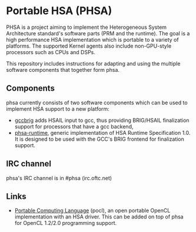 # Portable HSA (PHSA)

PHSA is a project aiming to implement the Heterogeneous System Architecture
standard's software parts (PRM and the runtime). The goal is a high performance HSA implementation which is portable to
a variety of platforms. The supported Kernel agents also include non-GPU-style
processors such as CPUs and DSPs.

This repository includes instructions for adapting and using the multiple
software components that together form phsa.

## Components

phsa currently consists of two software components which can be used
to implement HSA support to a new platform:

* [gccbrig](https://github.com/HSAFoundation/gccbrig) adds HSAIL input to gcc, thus providing BRIG/HSAIL finalization support for processors that have a gcc backend,
* [phsa-runtime](https://github.com/HSAFoundation/phsa-runtime), generic implementation of HSA Runtime Specification 1.0. It is designed to be used with the GCC's BRIG frontend for finalization support.

## IRC channel

phsa's IRC channel is in \#phsa (irc.oftc.net)

## Links

* [Portable Computing Language](http://portablecl.org) (pocl), an open portable
  OpenCL implementation with an HSA driver. This can be added on top of phsa for
  OpenCL 1.2/2.0 programming support.
